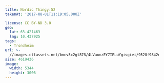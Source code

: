 ```yaml
---
title: Nordic Thingy:52
takenAt: '2017-08-01T11:19:05.000Z'

license: CC BY-ND 3.0
geo:
  lat: 63.421463
  lng: 10.437925
tags:
  - Trondheim
url: >-
  //images.ctfassets.net/bncv3c2gt878/4LVaunzEY7IELuYgisgivi/9528f9342d6926b485ce12ee909b54da/nordic-thingy52_36271046811_o
size: 4619436
image:
  width: 5344
  height: 3006
---
```

